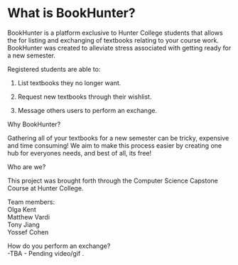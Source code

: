 <h1>What is BookHunter?</h1>

BookHunter is a platform exclusive to Hunter College students that allows the for listing and exchanging of textbooks relating to your course work. BookHunter was created to alleviate stress associated with getting ready for a new semester.

Registered students are able to:

1. List textbooks they no longer want.

2. Request new textbooks through their wishlist.

3. Message others users to perform an exchange.

Why BookHunter?

Gathering all of your textbooks for a new semester can be tricky, expensive and time consuming!
We aim to make this process easier by creating one hub for everyones needs, and best of all, its free!

Who are we?

This project was brought forth through the Computer Science Capstone Course at Hunter College.

Team members:    
Olga Kent         
Matthew Vardi     
Tony Jiang      
Yossef Cohen     

How do you perform an exchange?  
-TBA - Pending video/gif . 
